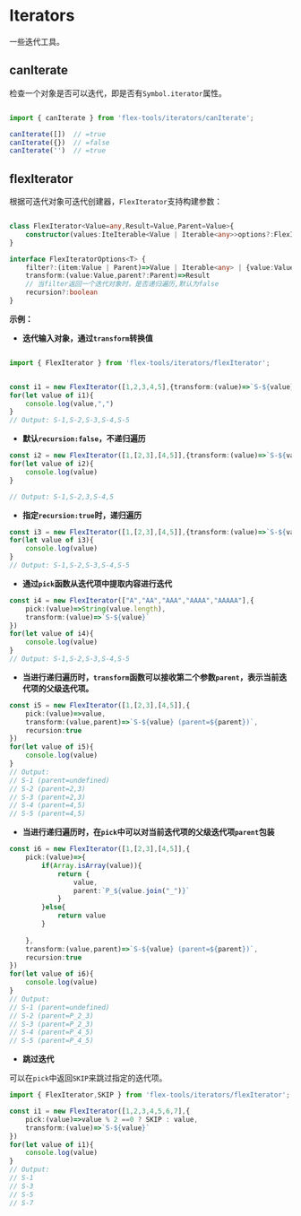 # Iterators

一些迭代工具。

## canIterate

检查一个对象是否可以迭代，即是否有`Symbol.iterator`属性。

```ts

import { canIterate } from 'flex-tools/iterators/canIterate';

canIterate([])  // =true
canIterate({})  // =false
canIterate('')  // =true
```


## flexIterator

根据可迭代对象可迭代创建器，`FlexIterator`支持构建参数：

```ts

class FlexIterator<Value=any,Result=Value,Parent=Value>{
    constructor(values:IteIterable<Value | Iterable<any>>options?:FlexIteratorOptions<Value>)    
}

interface FlexIteratorOptions<T> {
    filter?:(item:Value | Parent)=>Value | Iterable<any> | {value:Value | Iterable<any>,parent:Parent}
    transform:(value:Value,parent?:Parent)=>Result
    // 当filter返回一个迭代对象时，是否递归遍历,默认为false
    recursion?:boolean
}
```
 

**示例：**

- **迭代输入对象，通过`transform`转换值**

```ts

import { FlexIterator } from 'flex-tools/iterators/flexIterator';


const i1 = new FlexIterator([1,2,3,4,5],{transform:(value)=>`S-${value}`})
for(let value of i1){
    console.log(value,",")
}
// Output: S-1,S-2,S-3,S-4,S-5
```

- **默认`recursion:false`，不递归遍历**

```ts 
const i2 = new FlexIterator([1,[2,3],[4,5]],{transform:(value)=>`S-${value}`})
for(let value of i2){
    console.log(value)
}

// Output: S-1,S-2,3,S-4,5
```
- **指定`recursion:true`时，递归遍历**

```ts
const i3 = new FlexIterator([1,[2,3],[4,5]],{transform:(value)=>`S-${value}`,recursion:true})
for(let value of i3){
    console.log(value)
}
// Output: S-1,S-2,S-3,S-4,S-5
```

- **通过`pick`函数从迭代项中提取内容进行迭代**

```ts
const i4 = new FlexIterator(["A","AA","AAA","AAAA","AAAAA"],{
    pick:(value)=>String(value.length),
    transform:(value)=>`S-${value}`
})
for(let value of i4){
    console.log(value)
}
// Output: S-1,S-2,S-3,S-4,S-5
```

- **当进行递归遍历时，`transform`函数可以接收第二个参数`parent`，表示当前迭代项的父级迭代项。**

```ts
const i5 = new FlexIterator([1,[2,3],[4,5]],{
    pick:(value)=>value,
    transform:(value,parent)=>`S-${value} (parent=${parent})`,
    recursion:true
})
for(let value of i5){
    console.log(value)
}
// Output: 
// S-1 (parent=undefined)
// S-2 (parent=2,3)
// S-3 (parent=2,3)
// S-4 (parent=4,5)
// S-5 (parent=4,5) 

```

- **当进行递归遍历时，在`pick`中可以对当前迭代项的父级迭代项`parent`包装**

```ts
const i6 = new FlexIterator([1,[2,3],[4,5]],{
    pick:(value)=>{
        if(Array.isArray(value)){
            return {
                value,
                parent:`P_${value.join("_")}`
            }
        }else{  
            return value    
        }
        
    },
    transform:(value,parent)=>`S-${value} (parent=${parent})`,
    recursion:true
})
for(let value of i6){
    console.log(value)
}
// Output: 
// S-1 (parent=undefined)
// S-2 (parent=P_2_3)
// S-3 (parent=P_2_3)
// S-4 (parent=P_4_5)
// S-5 (parent=P_4_5)
```


- **跳过迭代**

可以在`pick`中返回`SKIP`来跳过指定的迭代项。

```ts
import { FlexIterator,SKIP } from 'flex-tools/iterators/flexIterator';

const i1 = new FlexIterator([1,2,3,4,5,6,7],{
    pick:(value)=>value % 2 ==0 ? SKIP : value,
    transform:(value)=>`S-${value}`
})
for(let value of i1){
    console.log(value)
}
// Output:
// S-1
// S-3
// S-5
// S-7
```
